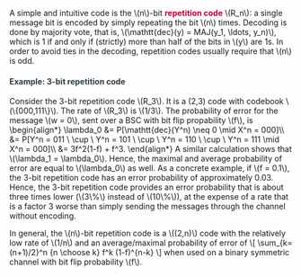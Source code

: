 <p>A simple and intuitive code is the \(n\)-bit <span style="color: #bc0031;"><strong>repetition code</strong></span> \(R_n\): a single message bit is encoded by simply repeating the bit \(n\) times. Decoding is done by majority vote, that is, \(\mathtt{dec}(y) = MAJ(y_1, \ldots, y_n)\), which is 1 if and only if (strictly) more than half of the bits in \(y\) are 1s. In order to avoid ties in the decoding, repetition codes usually require that \(n\) is odd.</p>
<div class="content-box pad-box-mini border border-trbl border-round">
<h4 style="color: #2d3b45;"><strong>Example: 3-bit repetition code</strong></h4>
Consider the 3-bit repetition code \(R_3\). It is a (2,3) code with codebook \(\{000,111\}\). The rate of \(R_3\) is \(1/3\). The probability of error for the message \(w = 0\), sent over a BSC with bit flip propability \(f\), is \begin{align*} \lambda_0 &amp;= P[\mathtt{dec}(Y^n) \neq 0 \mid X^n = 000]\\ &amp;= P[Y^n = 011 \ \cup \ Y^n = 101 \ \cup \ Y^n = 110 \ \cup \ Y^n = 111 \mid X^n = 000]\\ &amp;= 3f^2(1-f) + f^3. \end{align*} A similar calculation shows that \(\lambda_1 = \lambda_0\). Hence, the maximal and average probability of error are equal to \(\lambda_0\) as well. As a concrete example, if \(f = 0.1\), the 3-bit repetition code has an error probability of approximately 0.03. Hence, the 3-bit repetition code provides an error probability that is about three times lower (\(3\%\) instead of \(10\%\)), at the expense of a rate that is a factor 3 worse than simply sending the messages through the channel without encoding.</div>
<p>In general, the \(n\)-bit repetition code is a \((2,n)\) code with the relatively low rate of \(1/n\) and an average/maximal probability of error of \[ \sum_{k=(n+1)/2}^n {n \choose k} f^k (1-f)^{n-k} \] when used on a binary symmetric channel with bit flip probability \(f\).</p>